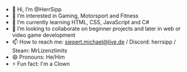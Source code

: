- 👋 Hi, I’m @HerrSipp
- 👀 I’m interested in Gaming, Motorsport and Fitness
- 🌱 I’m currently learning HTML, CSS, JavaScript and C#
- 💞️ I’m looking to collaborate on beginner projects and later in web or video game development
- 📫 How to reach me: siepert.michael@live.de / Discord: herrsipp / Steam: MrLizenzlimits
- 😄 Pronouns: He/Him
- ⚡ Fun fact: I'm a Clown

<!---
HerrSipp/HerrSipp is a ✨ special ✨ repository because its `README.md` (this file) appears on your GitHub profile.
You can click the Preview link to take a look at your changes.
--->
